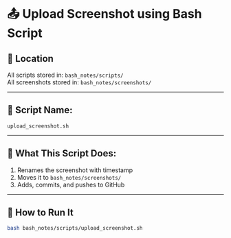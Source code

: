 # 📤 Upload Screenshot using Bash Script

## 📁 Location
All scripts stored in: `bash_notes/scripts/`  
All screenshots stored in: `bash_notes/screenshots/`

---

## 📜 Script Name:
`upload_screenshot.sh`

---

## 🧠 What This Script Does:

1. Renames the screenshot with timestamp
2. Moves it to `bash_notes/screenshots/`
3. Adds, commits, and pushes to GitHub

---

## 🔧 How to Run It

```bash
bash bash_notes/scripts/upload_screenshot.sh
